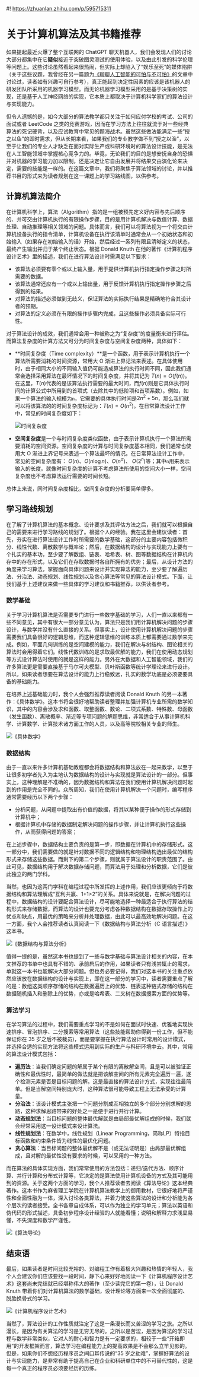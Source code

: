 #! https://zhuanlan.zhihu.com/p/595715311
# 关于计算机算法及其书籍推荐

如果提起最近火爆了整个互联网的 ChatGPT 聊天机器人，我们会发现人们的讨论大部分都集中在它**疑似**接近于突破图灵测试的使用体验，以及由此引发的科学伦理等问题上。这些讨论虽然看起来很热闹，但实际上却陷入了“娱乐至死”的媒体陷阱（关于这些议题，我曾经在另一篇题为[《聊聊人工智能的可怕与不可怕》](https://zhuanlan.zhihu.com/p/369256342)的文章中讨论过，读者如有兴趣可自行参考），真正能起到决定性因素的应该是该机器人的研发团队所采用的机器学习模型。而无论机器学习模型采用的是基于决策树的实现，还是基于人工神经网络的实现，它本质上都取决于计算机科学家们的算法设计与实现能力。

但令人遗憾的是，如今大部分的算法教学都只关注于如何应付学校的考试、公司的面试或者 LeetCode 之类的竞赛游戏，因而在学习方法上往往就流于对一些经典算法的死记硬背，以及应试教育中常见的题海战术。虽然这些做法能满足一些“授之以鱼”的即时需求，但从长期来看，如果我们的专业教学做不到“授之以渔”，以至于让我们的专业人才缺乏在面对实际生产或科研环境时的算法设计技能，是无法在人工智能领域中掌握核心竞争力的。毕竟，无论我们的目的是想安抚自身的恐惧并对机器的学习能力加以限制，还是决定让它自由发展并将结果交由演化论来决定，需要的技能是一样的。在这篇文章中，我们将聚焦于算法领域的讨论，并以推荐书目的形式来为读者规划在这一课题上的学习路线图，以供参考。

## 计算机算法简介

在计算机科学上，算法（Algorithm）指的是一组被预先定义好内容与先后顺序的、并可交由计算机执行的有限操作步骤，目的是用计算机解决与数值计算、数据处理、自动推理等相关领域的问题。具体而言，我们可以将算法视为一个将交由计算机设备执行的指令清单，计算机设备在执行该清单时通常会从一个初始状态和初始输入（如果存在初始输入的话）开始，然后经过一系列有限且清晰定义的状态，最终产生输出并归于某个终止状态。根据 Donald Knuth 在他的著作《计算机程序设计艺术》里的描述，我们在进行算法设计时需满足以下要求：

- 该算法必须要有零个或以上输入量，用于提供计算机执行指定操作步骤之时所需要的数据。
- 该算法通常还应有一个或以上输出量，用于反馈计算机执行指定操作步骤之后得到的结果。
- 对算法的描述必须做到无歧义，保证算法的实际执行结果是精确地符合其设计者的预期。
- 对算法的定义必须在有限的操作步骤内完成，且这些操作必须具备实际可行性。

对于算法设计的成效，我们通常会用一种被称之为“复杂度”的度量衡来进行评估。而算法复杂度的计算方法又可分为时间复杂度与空间复杂度两种，具体如下：

- **时间复杂度（Time complexity）**是一个函数，用于表示计算机执行一个算法所需要消耗的时间资源，常用大 O 渐进上界记法来表述。在具体使用时，由于相同大小的不同输入值仍可能造成算法的执行时间不同，因此我们通常会选择采用算法在最坏情况下的时间复杂度，并将其记为 $T( n ) = O( f( n ) )$。在这里，$T( n )$代表的是该算法执行需要的最大时间，而$f( n )$则是它具体执行时间的计算公式中所用到的首项式（去除其中的低阶项和首项系数）。例如，如果一个算法的输入规模为`n`，它需要的具体执行时间是$2n^2+5n$，那么我们就可以将该算法的的时间复杂度标记为：$T ( n ) = O ( n^2 )$。在日常算法设计工作中，常见的时间复杂度如下：

    ![时间复杂度](./img/1-1.jpg)

- **空间复杂度**是一个与时间复杂度类似函数，由于表示计算机执行一个算法所需要消耗的空间资源。空间复杂度的计算与时间复杂度基本相同，我们通常也使用大 O 渐进上界记号来表述一个算法最坏的情况。在日常算法设计工作中，常见的空间复杂度有： $O( n )$、$O( n \log n )$、$O( n^α )$、 $O(  2^n )$等；其中`n`用来表示输入的长度。就像时间复杂度的计算不考虑算法所使用的空间大小一样，空间复杂度也不考虑算法运行需要的时间长短。

总体上来说，同时间复杂度相比，空间复杂度的分析要简单得多。

## 学习路线规划

在了解了计算机算法的基本概念、设计要求及其评估方法之后，我们就可以根据自己的需要来进行学习路线的规划了。根据个人的经验。我在这里会建议读者：首先，夯实在进行算法设计工作时所需要的数学基础，这部分的主要内容包括微积分、线性代数、离散数学与概率论；然后，在数据结构的设计与实现能力上要有一个扎实的基本功，至少要了解数组、链表、哈希表、树、图等数据结构在计算机内存中的存在形式，以及它们在存取数据时各自所拥有的优势；最后，从设计方法的角度来学习算法，掌握面向具体问题来设计并实现算法的能力，至少要了解遍历法、分治法、动态规划、线性规划以及贪心算法等常见的算法设计模式。下面，让我们基于上述建议来做一些具体的学习建议和书籍推荐，以供读者参考。

### 数学基础

关于学习计算机算法是否需要专门进行一些数学基础的学习，人们一直以来都有一些不同意见，其中有很大一部分意见认为，算法只是我们用计算机解决问题的步骤设计，与数学并没有什么直接的关系。但事实上，设计使用计算机解决问题的步骤需要我们具备很好的逻辑思维，而这种逻辑思维的训练本质上都需要通过数学来完成。例如，平面几何训练的是空间建模的能力，我们在解决与树结构、图论相关的算法时会用得着它们。线性代数训练的是求取最优解的能力，我们在使用动态规划等方式设计算法时使用的就是这样的能力。另外在大数据和人工智能领域，我们的许多算法更是需要直接基于马尔可夫模型、贝叶斯函数等统计学理论来进行设计。所以，如果读者想要在算法设计的能力上行稳致远，扎实的数学功底是必须要要具备的基础能力。

在培养上述基础能力时，我个人会强烈推荐读者阅读 Donald Knuth 的另一本著作：《具体数学》。这本书将会很好地帮助读者整理并加强计算机专业所需的数学知识，其中的内容会涉及求和函数、取整函数、数论、二项式系数、特殊数、母函数（发生函数）、离散概率、渐近等专项问题的解题思维，非常适合于从事计算机科学、计算数学、计算技术诸方面工作的人员，以及高等院校相关专业的师生。

![《具体数学》](./img/1-2.jpg)

### 数据结构

由于一直以来许多计算机基础教程都会将数据结构和算法放在一起来教学，以至于让很多初学者先入为主地认为数据结构的设计与实现就是算法设计的一部分。但事实上，这种理解是不准确的，因为数据结构和算法在我们使用计算机解决问题时起到的作用是完全不同的。众所周知，我们在使用计算机解决一个问题时，编写程序通常需要经历以下两个步骤：

- 分析问题，从问题中提取出有价值的数据，将其以某种便于操作的形式存储到计算机中；
- 根据计算机中存储的数据制定解决问题的操作步骤，并让计算机执行这些操作，从而获得问题的答案；

在上述步骤中，数据结构主要负责的是第一步，即数据在计算机中的存储形式。这一部分中，我们需要做的就是针对数据不同的逻辑结构和物理结构选出最优的结构形式来存储这些数据。而剩下的第二个步骤，则就属于算法设计的职责范围了。由此可见，数据结构用于解决数据存储问题，而算法用于处理和分析数据，它们是彼此独立的两门学科。

当然，也因为这两门学科在编程过程中所发挥的上述作用，我们应该更倾向于将数据结构和算法理解成“互利共赢、1+1>2”的关系。具体来说就是，在解决问题的过程中，数据结构的设计要配合算法设计，尽可能地选择一种最适合于执行算法的结构形式来存储数据，而算法的设计也要充分考虑各种数据结构在数据存取操作上的优点和缺点，用最优的策略来分析并处理数据，由此可以最高效地解决问题。在这一方面，我个人会推荐读者认真阅读一下《数据结构与算法分析（C 语言描述）》这本书。

![《数据结构与算法分析》](./img/1-3.jpg)

值得一提的是，虽然这本书也提到了一些与数学基础与算法设计相关的内容，在本文推荐的书单中也具有不错的、承前启后的作用，如果读者只有浅尝辄止的需求，单就这一本书也能解决大部分问题。但也务必要记得，我们对这本书的关注重点依然应该放在数据结构的设计与实现上，即在这一部分的学习中，读者需要重点了解的是：数组这类顺序存储的结构在数据遍历上的优势、链表这种链式存储的结构在数据随机插入和删除上的优势，亦或是哈希表、二叉树在数据搜索方面的优势等。

### 算法学习

在学习算法的过程中，我们需要重点学习的不是如何在面试时快速、优雅地实现快速排序、冒泡排序、二分搜索等常用算法（这些技能帮助你得到一份工作，但不能保证你在 35 岁之后不被裁员)，而是要掌握在执行算法设计时常用的设计模式，并选择合适的实现方法将这些模式运用到实际的生产与科研环境中去。其中，常用的算法设计模式包括：

- **遍历法**：当我们确定问题的解属于某个有限的离散解空间，且是可以被验证正确性和最优性时，最简单的做法就是把该解空间的所有元素完全遍历一遍，逐个检测元素是否是目标问题的解。这是最直接的算法设计方式，实现往往最简单。但是当解空间特别庞大时，这种算法很可能导致工程上无法承受的计算量。
- **分治法**：该设计模式主张把一个问题分割成互相独立的多个部分分别求解的思路，这种求解思路带来的好处之一是便于进行并行计算。
- **动态规划法**：当目标问题的整体最优解就是由局部最优解组成的时候，我们就会经常采用这一设计模式来设计算法。
- **线性规划法**：在数学中，线性规划（Linear Programming，简称LP）特指目标函数和约束条件皆为线性的最优化问题。
- **贪心算法**：当目标问题的整体最优解不是（或无法证明是）由局部最优解组成，且对解的最优性没有要求的时候，可以采用的一种方法。

而在算法的具体实现方面，我们常常使用的方法包括：递归/迭代方法、顺序计算、并行计算和分布式计算等，它决定的是算法使用计算机设备的方式及其可能用到的资源。关于这两个方面的学习，我个人推荐读者去阅读《算法导论》这本经典著作。这本书作为麻省理工学院在计算机算法教学上的御用教材，它很好地将严谨性和全面性融为一体，深入讨论各类算法，并着力使这些算法的设计和分析能为各个层次的读者接受。全书各章自成体系，可以作为独立的学习单元；算法以英语和伪代码的形式描述，具备初步程序设计经验的人就能看懂；说明和解释力求浅显易懂，不失深度和数学严谨性。

![《算法导论》](./img/1-4.jpg)

## 结束语

最后，如果读者是时间比较充裕的、对编程工作有着极大兴趣和热情的年轻人，我个人会建议你们应该要找一段时间，静下心来好好地阅读一下《计算机程序设计艺术》这套尚未完结就已经堪称伟大的著作（至少读完它的第一卷），让 Donald Knuth 带着你们对计算机算法的数学基础，设计理论等方面来一次全面彻底的、脱胎换骨式的学习。

![《计算机程序设计艺术》](./img/1-5.jpg)

当然了，算法设计的工作性质就注定了这是一条漫长而又苦涩的学习之旅。之所以漫长，是因为有关算法的学习是无穷无尽的。之所以是苦涩，是因为算法的学习过程与数学非常类似，它对人的耐心和智力是有一定要求的，相较于一些“开箱即用”的开发框架而言，算法学习在编程能力上的提高效果是不会那么立竿见影的。但是，如果你们不想经历程序员之间口耳传说的“35 岁之劫难”，掌握好算法的设计与实现能力，是非常有助于提高自己在企业和科研单位中的不可替代性的，这是每一个真正的程序员必须要经历的历练。
